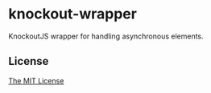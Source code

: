 # knockout-wrapper

KnockoutJS wrapper for handling asynchronous elements.

## License

[The MIT License][0]


[0]: https://github.com/rootsher/knockout-wrapper/blob/master/LICENSE